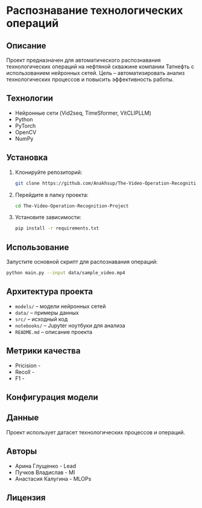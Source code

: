 # Распознавание технологических операций

## Описание
Проект предназначен для автоматического распознавания технологических операций на нефтяной скважине компании Татнефть с использованием нейронных сетей. 
Цель – автоматизировать анализ технологических процессов и повысить эффективность работы.

## Технологии
- Нейронные сети (Vid2seq, TimeSformer, VitCLIPLLM)
- Python
- PyTorch
- OpenCV
- NumPy

## Установка
1. Клонируйте репозиторий:
   ```sh
   git clone https://github.com/Anakhsup/The-Video-Operation-Recognition-Project
   ```
2. Перейдите в папку проекта:
   ```sh
   cd The-Video-Operation-Recognition-Project
   ```
3. Установите зависимости:
   ```sh
   pip install -r requirements.txt
   ```

## Использование
Запустите основной скрипт для распознавания операций:
```sh
python main.py --input data/sample_video.mp4 
```

## Архитектура проекта
- `models/` – модели нейронных сетей
- `data/` – примеры данных
- `src/` – исходный код
- `notebooks/` – Jupyter ноутбуки для анализа
- `README.md` – описание проекта

## Метрики качества
- Pricision - 
- Recoll - 
- F1 - 

## Конфигурация модели


## Данные
Проект использует датасет технологических процессов и операций.

## Авторы
- Арина Глущенко - Lead 
- Пучков Владислав - Ml
- Анастасия Калугина - MLOPs

## Лицензия

